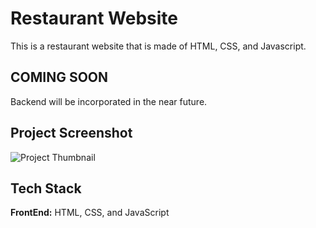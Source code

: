# Restaurant Website

This is a restaurant website that is made of HTML, CSS, and Javascript.

## COMING SOON

Backend will be incorporated in the near future.

## Project Screenshot

![Project Thumbnail]()

## Tech Stack

**FrontEnd:** HTML, CSS, and JavaScript
